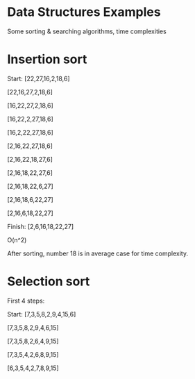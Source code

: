 # Data Structures Examples
Some sorting &amp; searching algorithms, time complexities

# Insertion sort
Start: [22,27,16,2,18,6]

[22,16,27,2,18,6]

[16,22,27,2,18,6]

[16,22,2,27,18,6]

[16,2,22,27,18,6]

[2,16,22,27,18,6]

[2,16,22,18,27,6]

[2,16,18,22,27,6]

[2,16,18,22,6,27]

[2,16,18,6,22,27]

[2,16,6,18,22,27]

Finish: [2,6,16,18,22,27]

O(n^2)

After sorting, number 18 is in average case for time complexity.

# Selection sort
First 4 steps:

Start: [7,3,5,8,2,9,4,15,6]

[7,3,5,8,2,9,4,6,15]

[7,3,5,8,2,6,4,9,15]

[7,3,5,4,2,6,8,9,15]

[6,3,5,4,2,7,8,9,15]
